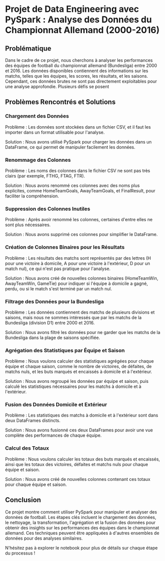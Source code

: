 # Projet de Data Engineering avec PySpark : Analyse des Données du Championnat Allemand (2000-2016)
## Problématique
Dans le cadre de ce projet, nous cherchons à analyser les performances des équipes de football du championnat allemand (Bundesliga) entre 2000 et 2016. Les données disponibles contiennent des informations sur les matchs, telles que les équipes, les scores, les résultats, et les saisons. Cependant, ces données brutes ne sont pas directement exploitables pour une analyse approfondie. Plusieurs défis se posent

## Problèmes Rencontrés et Solutions

### Chargement des Données

Problème : Les données sont stockées dans un fichier CSV, et il faut les importer dans un format utilisable pour l'analyse.

Solution : Nous avons utilisé PySpark pour charger les données dans un DataFrame, ce qui permet de manipuler facilement les données.

### Renommage des Colonnes

Problème : Les noms des colonnes dans le fichier CSV ne sont pas très clairs (par exemple, FTHG, FTAG, FTR).

Solution : Nous avons renommé ces colonnes avec des noms plus explicites, comme HomeTeamGoals, AwayTeamGoals, et FinalResult, pour faciliter la compréhension.

### Suppression des Colonnes Inutiles

Problème : Après avoir renommé les colonnes, certaines d'entre elles ne sont plus nécessaires.

Solution : Nous avons supprimé ces colonnes pour simplifier le DataFrame.

### Création de Colonnes Binaires pour les Résultats

Problème : Les résultats des matchs sont représentés par des lettres (H pour une victoire à domicile, A pour une victoire à l'extérieur, D pour un match nul), ce qui n'est pas pratique pour l'analyse.

Solution : Nous avons créé de nouvelles colonnes binaires (HomeTeamWin, AwayTeamWin, GameTie) pour indiquer si l'équipe à domicile a gagné, perdu, ou si le match s'est terminé par un match nul.

### Filtrage des Données pour la Bundesliga

Problème : Les données contiennent des matchs de plusieurs divisions et saisons, mais nous ne sommes intéressés que par les matchs de la Bundesliga (division D1) entre 2000 et 2016.

Solution : Nous avons filtré les données pour ne garder que les matchs de la Bundesliga dans la plage de saisons spécifiée.

### Agrégation des Statistiques par Équipe et Saison

Problème : Nous voulons calculer des statistiques agrégées pour chaque équipe et chaque saison, comme le nombre de victoires, de défaites, de matchs nuls, et les buts marqués et encaissés à domicile et à l'extérieur.

Solution : Nous avons regroupé les données par équipe et saison, puis calculé les statistiques nécessaires pour les matchs à domicile et à l'extérieur.

### Fusion des Données Domicile et Extérieur

Problème : Les statistiques des matchs à domicile et à l'extérieur sont dans deux DataFrames distincts.

Solution : Nous avons fusionné ces deux DataFrames pour avoir une vue complète des performances de chaque équipe.

### Calcul des Totaux

Problème : Nous voulons calculer les totaux des buts marqués et encaissés, ainsi que les totaux des victoires, défaites et matchs nuls pour chaque équipe et saison.

Solution : Nous avons créé de nouvelles colonnes contenant ces totaux pour chaque équipe et saison.

## Conclusion
Ce projet montre comment utiliser PySpark pour manipuler et analyser des données de football. Les étapes clés incluent le chargement des données, le nettoyage, la transformation, l'agrégation et la fusion des données pour obtenir des insights sur les performances des équipes dans le championnat allemand. Ces techniques peuvent être appliquées à d'autres ensembles de données pour des analyses similaires.

N'hésitez pas à explorer le notebook pour plus de détails sur chaque étape du processus !
